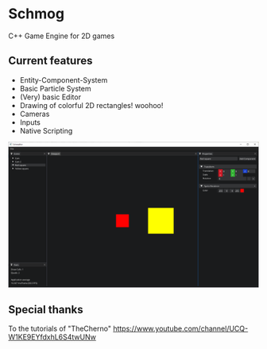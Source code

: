 # Schmog

C++ Game Engine for 2D games

## Current features
* Entity-Component-System
* Basic Particle System
* (Very) basic Editor
* Drawing of colorful 2D rectangles! woohoo!
* Cameras
* Inputs
* Native Scripting

![Schmog Editor](img/Schmeditor.PNG)

## Special thanks
To the tutorials of "TheCherno" https://www.youtube.com/channel/UCQ-W1KE9EYfdxhL6S4twUNw
